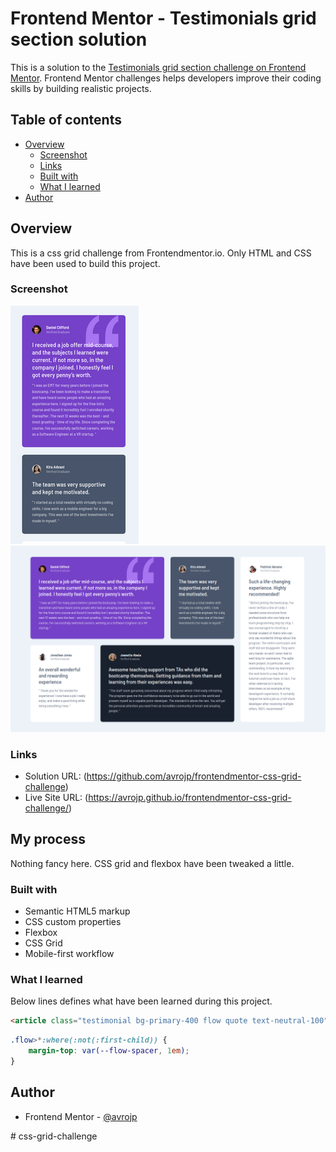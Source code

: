 # Frontend Mentor - Testimonials grid section solution

This is a solution to the [Testimonials grid section challenge on Frontend Mentor](https://www.frontendmentor.io/challenges/testimonials-grid-section-Nnw6J7Un7). Frontend Mentor challenges helps developers improve their coding skills by building realistic projects. 

## Table of contents

- [Overview](#overview)
  - [Screenshot](#screenshot)
  - [Links](#links)
  - [Built with](#built-with)
  - [What I learned](#what-i-learned)
- [Author](#author)


## Overview

This is a css grid challenge from Frontendmentor.io. Only HTML and CSS have been used to build this project.


### Screenshot

![](./assets/preview/preview_375px.png)
![](./assets/preview/preview_1440+px.png)


### Links

- Solution URL: (https://github.com/avrojp/frontendmentor-css-grid-challenge)
- Live Site URL: (https://avrojp.github.io/frontendmentor-css-grid-challenge/)

## My process

 Nothing fancy here. CSS grid and flexbox have been tweaked a little.

### Built with

- Semantic HTML5 markup
- CSS custom properties
- Flexbox
- CSS Grid
- Mobile-first workflow

### What I learned

Below lines defines what have been learned during this project.

```html
<article class="testimonial bg-primary-400 flow quote text-neutral-100">
```
```css
.flow>*:where(:not(:first-child)) {
    margin-top: var(--flow-spacer, 1em);
}
```


## Author

- Frontend Mentor - [@avrojp](https://www.frontendmentor.io/profile/avrojp)

#   c s s - g r i d - c h a l l e n g e 
 
 